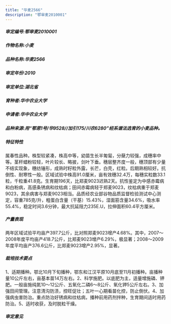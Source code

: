 ```yaml
---
title: "华麦2566"
description: "鄂审麦2010001"
---
```

##### 审定编号:鄂审麦2010001

##### 作物名称:小麦

##### 品种名称:华麦2566

##### 审定年份:2010

##### 审定单位:湖北省

##### 育种者:华中农业大学

##### 申请者:华中农业大学

##### 品种来源:用“鄂恩1号/华9528//加引175/川农6280”经系谱法选育的小麦品种。

##### 特征特性
属春性品种。株型较紧凑，株高中等，幼苗生长半匍匐，分蘖力较强，成穗率中等。茎秆蜡粉较轻，叶片较长、略披，剑叶下垂。穗层整齐度一般，穗顶部有少量不结实现象，穗纺锤形，成熟时籽粒外露，长芒，白壳，红粒。后期熟相较好。抗倒性、耐寒性一般。区域试验中株高91.0厘米，亩有效穗32.4万，每穗实粒数33.1粒，千粒重41.8克。生育期196天，比郑麦9023迟熟2天。抗性鉴定为中感赤霉病和白粉病，高感条锈病和纹枯病；田间赤霉病轻于郑麦9023，纹枯病重于郑麦9023，其余病害与郑麦9023相当。品质经农业部谷物品质监督检验测试中心测定，容重785克/升，粗蛋白含量（干基）15.43%，湿面筋含量34.6%，吸水率55.4%，稳定时间3.6分钟，最大抗延阻力235E.U，拉伸面积60.4平方厘米。

##### 产量表现
两年区域试验平均亩产397.7公斤，比对照郑麦9023增产4.68%。其中，2007～2008年度平均亩产418.7公斤，比郑麦9023增产6.29%，极显著；2008～2009年度平均亩产376.6公斤，比郑麦9023增产2.95%，显著。

##### 栽培技术要点
1、适期播种。鄂北10月下旬播种，鄂东和江汉平原10月底至11月初播种。亩播种量10公斤左右，亩基本苗14万左右。2、科学施肥。以底肥为主，适量增施磷、钾肥。一般亩施纯氮10～12公斤、五氧化二磷6～8公斤、氧化钾5公斤左右。3、加强田间管理。注意清沟防渍，控旺促壮；五叶一心期看苗化控，防止倒伏。4、加强病虫害防治。重点防治好锈病和纹枯病，播种前用药剂拌种，生育期间适时用药防治。5、适时收获，及时脱粒干燥。

##### 审定意见


